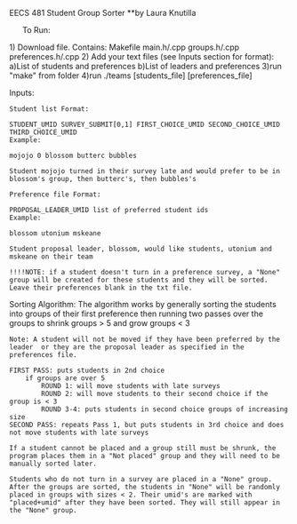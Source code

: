 EECS 481 Student Group Sorter
**by Laura Knutilla

<ul>To Run:</ul>
    1) Download file. Contains:
        Makefile
        main.h/.cpp
        groups.h/.cpp
        preferences.h/.cpp
    2) Add your text files (see Inputs section for format):
        a)List of students and preferences
        b)List of leaders and preferences
    3)run "make" from folder
    4)run ./teams [students_file] [preferences_file]

Inputs:

    Student list Format:

    STUDENT_UMID SURVEY_SUBMIT[0,1] FIRST_CHOICE_UMID SECOND_CHOICE_UMID THIRD_CHOICE_UMID  
    Example:

    mojojo 0 blossom butterc bubbles 

    Student mojojo turned in their survey late and would prefer to be in blossom's group, then butterc's, then bubbles's

    Preference file Format:

    PROPOSAL_LEADER_UMID list of preferred student ids
    Example:

    blossom utonium mskeane 

    Student proposal leader, blossom, would like students, utonium and mskeane on their team

    !!!!NOTE: if a student doesn't turn in a preference survey, a "None" group will be created for these students and they will be sorted. Leave their preferences blank in the txt file. 

Sorting Algorithm:
    The algorithm works by generally sorting the students into groups of their first preference then 
    running two passes over the groups to shrink groups > 5 and grow groups < 3

    Note: A student will not be moved if they have been preferred by the leader  or they are the proposal leader as specified in the preferences file.

    FIRST PASS: puts students in 2nd choice
        if groups are over 5
            ROUND 1: will move students with late surveys
            ROUND 2: will move students to their second choice if the group is < 3
            ROUND 3-4: puts students in second choice groups of increasing size
    SECOND PASS: repeats Pass 1, but puts students in 3rd choice and does not move students with late surveys

    If a student cannot be placed and a group still must be shrunk, the program places them in a "Not placed" group and they will need to be manually sorted later.

    Students who do not turn in a survey are placed in a "None" group. After the groups are sorted, the students in "None" will be randomly placed in groups with sizes < 2. Their umid's are marked with "placed+umid" after they have been sorted. They will still appear in the "None" group.

    

